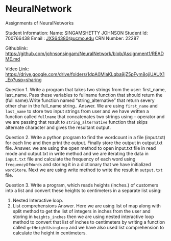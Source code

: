 # NeuralNetwork
 Assignments of NeuralNetworks

 Student Information: 
 Name: SINGAMSHETTY JOHNSON
 Student Id: 700766438
 Email : JXS64380@ucmo.edu
 CRN Number: 22287

 Githublink: https://github.com/johnsonsingam/NeuralNetwork/blob/Assignment1/README.md

 Video Link: https://drive.google.com/drive/folders/1dpA0MlaKLqba9jZ5pFym8ojiUAUX1_Ep?usp=sharing

Question 1. Write a program that takes two strings from the user: first_name, last_name. Pass these variables to fullname function that should return the (full name).Write function named “string_alternative” that return severy other char in the full_name string..
Answer.  We are using `first_name` and `last_name` to store two input strings from user and we have written a function called `fullname` that concatenates two strings using `+` operator and we are passing that result to `string_alternative` function that skips alternate character and gives the resultant output.

Question 2. Write a python program to find the wordcount in a file (input.txt) for each line and then print the output. Finally store the output in output.txt file.
Answer. we are using the open method to open input.txt file in read mode and output.txt in write method and we are iterating the data in `input.txt` file and calculate the frequency of each word using `frequencyOfWords` and storing it in a dictionary that we have initialized `wordStore`. Next we are using write method to write the result in `output.txt` file.

Question 3. Write a program, which reads heights (inches.) of customers into a list and convert these heights to centimeters in a separate list using:
1) Nested Interactive loop.
2) List comprehensions
Answer. Here we are using list of map along with split method to get the list of integers in inches from the user and storing in `heights_inches` then we are using nested interactive loop method to convert that list of inches to centimeters by writing a function called 
`getHeightUsingLoop` and we have also used list comprehension to calculate the height in centimeters.





